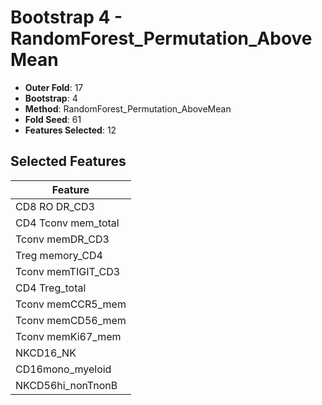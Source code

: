 # Bootstrap 4 - RandomForest_Permutation_AboveMean

- **Outer Fold**: 17
- **Bootstrap**: 4
- **Method**: RandomForest_Permutation_AboveMean
- **Fold Seed**: 61
- **Features Selected**: 12

## Selected Features

| Feature |
|---------|
| CD8 RO DR_CD3 |
| CD4 Tconv mem_total |
| Tconv memDR_CD3 |
| Treg memory_CD4 |
| Tconv memTIGIT_CD3 |
| CD4 Treg_total |
| Tconv memCCR5_mem |
| Tconv memCD56_mem |
| Tconv memKi67_mem |
| NKCD16_NK |
| CD16mono_myeloid |
| NKCD56hi_nonTnonB |
